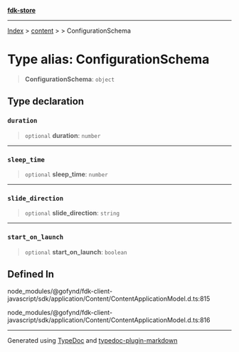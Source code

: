 [**fdk-store**](../../../README.md)
***

[Index](../../../API.md) > [content](../../README.md) > [<internal>](../README.md) > ConfigurationSchema

# Type alias: ConfigurationSchema

> **ConfigurationSchema**: `object`

## Type declaration

### `duration`

> `optional` **duration**: `number`

***

### `sleep_time`

> `optional` **sleep\_time**: `number`

***

### `slide_direction`

> `optional` **slide\_direction**: `string`

***

### `start_on_launch`

> `optional` **start\_on\_launch**: `boolean`

## Defined In

node\_modules/@gofynd/fdk-client-javascript/sdk/application/Content/ContentApplicationModel.d.ts:815

node\_modules/@gofynd/fdk-client-javascript/sdk/application/Content/ContentApplicationModel.d.ts:816

***
Generated using [TypeDoc](https://typedoc.org/) and [typedoc-plugin-markdown](https://www.npmjs.com/package/typedoc-plugin-markdown)
